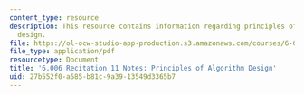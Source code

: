 ```yaml
---
content_type: resource
description: This resource contains information regarding principles of algorithm
  design.
file: https://ol-ocw-studio-app-production.s3.amazonaws.com/courses/6-006-introduction-to-algorithms-fall-2011/27b552f0a585b81c9a3913549d3365b7_MIT6_006F11_rec11.pdf
file_type: application/pdf
resourcetype: Document
title: '6.006 Recitation 11 Notes: Principles of Algorithm Design'
uid: 27b552f0-a585-b81c-9a39-13549d3365b7
---
```

